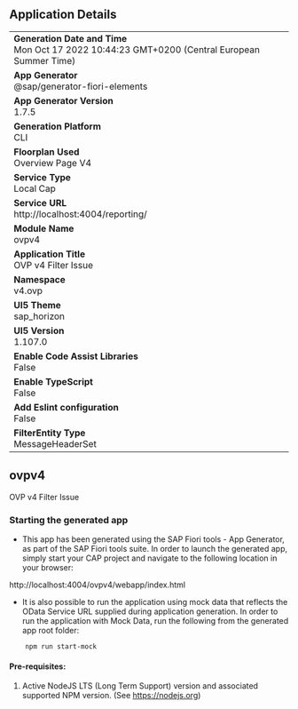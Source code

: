 ## Application Details
|               |
| ------------- |
|**Generation Date and Time**<br>Mon Oct 17 2022 10:44:23 GMT+0200 (Central European Summer Time)|
|**App Generator**<br>@sap/generator-fiori-elements|
|**App Generator Version**<br>1.7.5|
|**Generation Platform**<br>CLI|
|**Floorplan Used**<br>Overview Page V4|
|**Service Type**<br>Local Cap|
|**Service URL**<br>http://localhost:4004/reporting/
|**Module Name**<br>ovpv4|
|**Application Title**<br>OVP v4 Filter Issue|
|**Namespace**<br>v4.ovp|
|**UI5 Theme**<br>sap_horizon|
|**UI5 Version**<br>1.107.0|
|**Enable Code Assist Libraries**<br>False|
|**Enable TypeScript**<br>False|
|**Add Eslint configuration**<br>False|
|**FilterEntity Type**<br>MessageHeaderSet|

## ovpv4

OVP v4 Filter Issue

### Starting the generated app

-   This app has been generated using the SAP Fiori tools - App Generator, as part of the SAP Fiori tools suite.  In order to launch the generated app, simply start your CAP project and navigate to the following location in your browser:

http://localhost:4004/ovpv4/webapp/index.html

- It is also possible to run the application using mock data that reflects the OData Service URL supplied during application generation.  In order to run the application with Mock Data, run the following from the generated app root folder:

```
    npm run start-mock
```

#### Pre-requisites:

1. Active NodeJS LTS (Long Term Support) version and associated supported NPM version.  (See https://nodejs.org)


